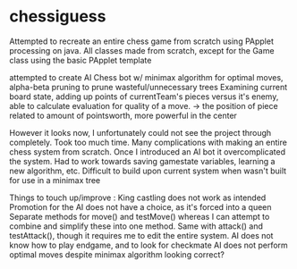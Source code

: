 # chessiguess
Attempted to recreate an entire chess game from scratch using PApplet processing on java. 
All classes made from scratch, except for the Game class using the basic PApplet template

attempted to create AI Chess bot w/ minimax algorithm for optimal moves, alpha-beta pruning to prune wasteful/unnecessary trees
Examining current board state, adding up points of currentTeam's pieces versus it's enemy,  able to calculate evaluation for quality of a move.
-> the position of piece related to amount of pointsworth, more powerful in the center

However it looks now, I unfortunately could not see the project through completely. 
Took too much time. Many complications with making an entire chess system from scratch. Once I introduced an AI bot it overcomplicated the system. Had to work towards saving gamestate variables, learning a new algorithm, etc.
Difficult to build upon current system when wasn't built for use in a minimax tree



Things to touch up/improve :
King castling does not work as intended
Promotion for the AI does not have a choice, as it's forced into a queen
Separate methods for move() and testMove() whereas I can attempt to combine and simplify these into one method. Same with attack() and testAttack(), though it requires me to edit the entire system.
AI does not know how to play endgame, and to look for checkmate
AI does not perform optimal moves despite minimax algorithm looking correct?
